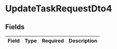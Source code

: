 # UpdateTaskRequestDto4


## Fields

| Field       | Type        | Required    | Description |
| ----------- | ----------- | ----------- | ----------- |